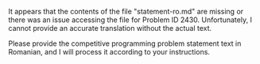 It appears that the contents of the file "statement-ro.md" are missing or there was an issue accessing the file for Problem ID 2430. Unfortunately, I cannot provide an accurate translation without the actual text.

Please provide the competitive programming problem statement text in Romanian, and I will process it according to your instructions.